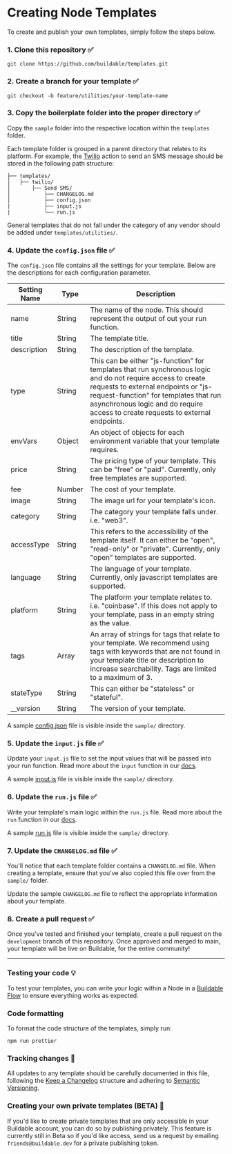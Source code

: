 # Creating Node Templates

To create and publish your own templates, simply follow the steps below.

### 1. Clone this repository ✅

```
git clone https://github.com/buildable/templates.git
```

### 2. Create a branch for your template ✅

`git checkout -b feature/utilities/your-template-name`

### 3. Copy the boilerplate folder into the proper directory ✅

Copy the `sample` folder into the respective location within the `templates` folder.

Each template folder is grouped in a parent directory that relates to its platform. For example, the <a href="https://www.twilio.com/" target="_blank">Twilio</a> action to send an SMS message should be stored in the following path structure:

```
├── templates/
│   ├── twilio/
│       ├── Send SMS/
│           ├── CHANGELOG.md
│           ├── config.json
|           ├── input.js
|           └── run.js
```

General templates that do not fall under the category of any vendor should be added under `templates/utilities/`.

### 4. Update the `config.json` file ✅

The `config.json` file contains all the settings for your template. Below are the descriptions for each configuration parameter.

<table>
<thead>
  <tr>
    <th>Setting Name</th>
    <th>Type</th>
    <th>Description</th>
  </tr>
</thead>
<tbody>
  <tr>
    <td>name</td>
    <td>String</td>
    <td>The name of the node. This should represent the output of out your run function.</td>
  </tr>
  <tr>
    <td>title</td>
    <td>String</td>
    <td>The template title.</td>
  </tr>
  <tr>
    <td>description</td>
    <td>String</td>
    <td>The description of the template.</td>
  </tr>
  <tr>
    <td>type</td>
    <td>String</td>
    <td>This can be either "js-function" for templates that run synchronous logic and do not require access to create requests to external endpoints or "js-request-function" for templates that run asynchronous logic and do require access to create requests to external endpoints. </td>
  </tr>
  <tr>
    <td>envVars</td>
    <td>Object</td>
    <td>An object of objects for each environment variable that your template requires.</td>
  </tr>
  <tr>
    <td>price</td>
    <td>String</td>
    <td>The pricing type of your template. This can be "free" or "paid". Currently, only free templates are supported.</td>
  </tr>
  <tr>
    <td>fee</td>
    <td>Number</td>
    <td>The cost of your template.</td>
  </tr>
  <tr>
    <td>image</td>
    <td>String</td>
    <td>The image url for your template's icon.</td>
  </tr>
  <tr>
    <td>category</td>
    <td>String</td>
    <td>The category your template falls under. i.e. "web3".</td>
  </tr>
  <tr>
    <td>accessType</td>
    <td>String</td>
    <td>This refers to the accessibility of the template itself. It can either be "open", "read-only" or "private". Currently, only "open" templates are supported.</td>
  </tr>
  <tr>
    <td>language</td>
    <td>String</td>
    <td>The language of your template. Currently, only javascript templates are supported.</td>
  </tr>
  <tr>
    <td>platform</td>
    <td>String</td>
    <td>The platform your template relates to. i.e. "coinbase". If this does not apply to your template, pass in an empty string as the value.</td>
  </tr>
  <tr>
    <td>tags</td>
    <td>Array</td>
    <td>An array of strings for tags that relate to your template. We recommend using tags with keywords that are not found in your template title or description to increase searchability. Tags are limited to a maximum of 3.</td>
  </tr>
  <tr>
    <td>stateType</td>
    <td>String</td>
    <td>This can either be "stateless" or "stateful".</td>
  </tr>
  <tr>
    <td>__version</td>
    <td>String</td>
    <td>The version of your template.</td>
  </tr>
</tbody>
</table>

A sample [config.json](sample/config.json) file is visible inside the `sample/` directory.

### 5. Update the `input.js` file ✅

Update your `input.js` file to set the input values that will be passed into your run function. Read more about the `input` function in our [docs](https://docs.buildable.dev/core-products/flows/add-nodes-to-a-flow#what-makes-up-a-node).

A sample [input.js](sample/input.js) file is visible inside the `sample/` directory.

### 6. Update the `run.js` file ✅

Write your template's main logic within the `run.js` file. Read more about the `run` function in our [docs](https://docs.buildable.dev/core-products/flows/add-nodes-to-a-flow#what-makes-up-a-node).

A sample [run.js](sample/run.js) file is visible inside the `sample/` directory.

### 7. Update the `CHANGELOG.md` file ✅

You'll notice that each template folder contains a `CHANGELOG.md` file. When creating a template, ensure that you've also copied this file over from the `sample/` folder. 

Update the sample `CHANGELOG.md` file to reflect the appropriate information about your template.

### 8. Create a pull request ✅

Once you've tested and finished your template, create a pull request on the `development` branch of this repository. Once approved and merged to main, your template will be live on Buildable, for the entire community!

---

### Testing your code 💡

To test your templates, you can write your logic within a Node in a [Buildable Flow](https://docs.buildable.dev/core-products/flows/creating-a-flow) to ensure everything works as expected.

### Code formatting

To format the code structure of the templates, simply run:

```
npm run prettier
```

### Tracking changes 📝

All updates to any template should be carefully documented in this file, following the [Keep a Changelog](https://keepachangelog.com/en/1.0.0/) structure and adhering to [Semantic Versioning](http://semver.org/).

### Creating your own private templates (BETA) 🤫

If you'd like to create private templates that are only accessible in your Buildable account, you can do so by publishing privately. This feature is currently still in Beta so if you'd like access, send us a request by emailing `friends@buildable.dev` for a private publishing token.
